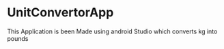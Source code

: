 # UnitConvertorApp
This Application is been Made using android Studio which converts kg into pounds
